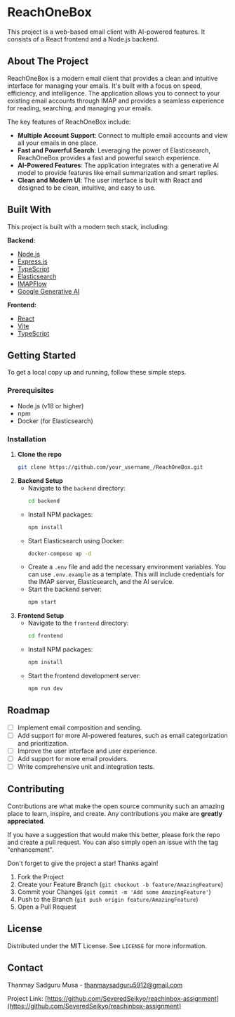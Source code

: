 # ReachOneBox

This project is a web-based email client with AI-powered features. It consists of a React frontend and a Node.js backend.

## About The Project

ReachOneBox is a modern email client that provides a clean and intuitive interface for managing your emails. It's built with a focus on speed, efficiency, and intelligence. The application allows you to connect to your existing email accounts through IMAP and provides a seamless experience for reading, searching, and managing your emails.

The key features of ReachOneBox include:

*   **Multiple Account Support**: Connect to multiple email accounts and view all your emails in one place.
*   **Fast and Powerful Search**: Leveraging the power of Elasticsearch, ReachOneBox provides a fast and powerful search experience.
*   **AI-Powered Features**: The application integrates with a generative AI model to provide features like email summarization and smart replies.
*   **Clean and Modern UI**: The user interface is built with React and designed to be clean, intuitive, and easy to use.

## Built With

This project is built with a modern tech stack, including:

**Backend:**

*   [Node.js](https://nodejs.org/)
*   [Express.js](https://expressjs.com/)
*   [TypeScript](https://www.typescriptlang.org/)
*   [Elasticsearch](https://www.elastic.co/)
*   [IMAPFlow](https://imapflow.com/)
*   [Google Generative AI](https://ai.google/)

**Frontend:**

*   [React](https://reactjs.org/)
*   [Vite](https://vitejs.dev/)
*   [TypeScript](https://www.typescriptlang.org/)

## Getting Started

To get a local copy up and running, follow these simple steps.

### Prerequisites

*   Node.js (v18 or higher)
*   npm
*   Docker (for Elasticsearch)

### Installation

1.  **Clone the repo**
    ```sh
    git clone https://github.com/your_username_/ReachOneBox.git
    ```
2.  **Backend Setup**
    *   Navigate to the `backend` directory:
        ```sh
        cd backend
        ```
    *   Install NPM packages:
        ```sh
        npm install
        ```
    *   Start Elasticsearch using Docker:
        ```sh
        docker-compose up -d
        ```
    *   Create a `.env` file and add the necessary environment variables. You can use `.env.example` as a template. This will include credentials for the IMAP server, Elasticsearch, and the AI service.
    *   Start the backend server:
        ```sh
        npm start
        ```
3.  **Frontend Setup**
    *   Navigate to the `frontend` directory:
        ```sh
        cd frontend
        ```
    *   Install NPM packages:
        ```sh
        npm install
        ```
    *   Start the frontend development server:
        ```sh
        npm run dev
        ```

## Roadmap

*   [ ] Implement email composition and sending.
*   [ ] Add support for more AI-powered features, such as email categorization and prioritization.
*   [ ] Improve the user interface and user experience.
*   [ ] Add support for more email providers.
*   [ ] Write comprehensive unit and integration tests.

## Contributing

Contributions are what make the open source community such an amazing place to learn, inspire, and create. Any contributions you make are **greatly appreciated**.

If you have a suggestion that would make this better, please fork the repo and create a pull request. You can also simply open an issue with the tag "enhancement".

Don't forget to give the project a star! Thanks again!

1.  Fork the Project
2.  Create your Feature Branch (`git checkout -b feature/AmazingFeature`)
3.  Commit your Changes (`git commit -m 'Add some AmazingFeature'`)
4.  Push to the Branch (`git push origin feature/AmazingFeature`)
5.  Open a Pull Request

## License

Distributed under the MIT License. See `LICENSE` for more information.

## Contact

Thanmay Sadguru Musa - thanmaysadguru5912@gmail.com

Project Link: [https://github.com/SeveredSeikyo/reachinbox-assignment](https://github.com/SeveredSeikyo/reachinbox-assignment)